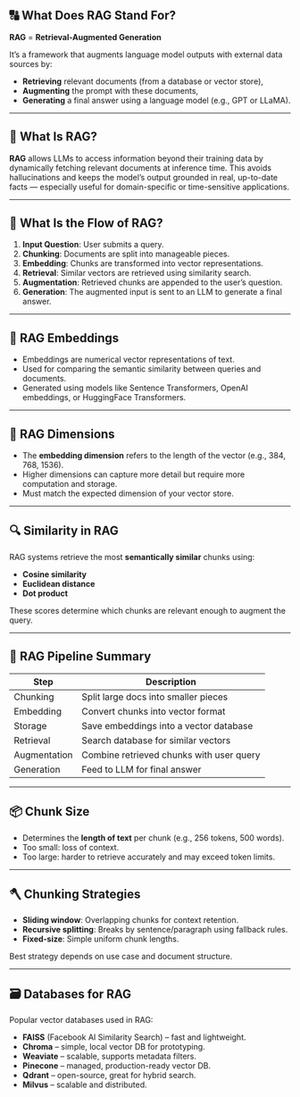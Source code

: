 ## 🔠 What Does RAG Stand For?

**RAG** = **Retrieval-Augmented Generation**

It’s a framework that augments language model outputs with external data sources by:
- **Retrieving** relevant documents (from a database or vector store),
- **Augmenting** the prompt with these documents,
- **Generating** a final answer using a language model (e.g., GPT or LLaMA).

---

## 🚀 What Is RAG?

**RAG** allows LLMs to access information beyond their training data by dynamically fetching relevant documents at inference time. This avoids hallucinations and keeps the model’s output grounded in real, up-to-date facts — especially useful for domain-specific or time-sensitive applications.

---

## 🔁 What Is the Flow of RAG?

1. **Input Question**: User submits a query.
2. **Chunking**: Documents are split into manageable pieces.
3. **Embedding**: Chunks are transformed into vector representations.
4. **Retrieval**: Similar vectors are retrieved using similarity search.
5. **Augmentation**: Retrieved chunks are appended to the user’s question.
6. **Generation**: The augmented input is sent to an LLM to generate a final answer.

---

## 🧠 RAG Embeddings

- Embeddings are numerical vector representations of text.
- Used for comparing the semantic similarity between queries and documents.
- Generated using models like Sentence Transformers, OpenAI embeddings, or HuggingFace Transformers.

---

## 📏 RAG Dimensions

- The **embedding dimension** refers to the length of the vector (e.g., 384, 768, 1536).
- Higher dimensions can capture more detail but require more computation and storage.
- Must match the expected dimension of your vector store.

---

## 🔍 Similarity in RAG

RAG systems retrieve the most **semantically similar** chunks using:
- **Cosine similarity**
- **Euclidean distance**
- **Dot product**

These scores determine which chunks are relevant enough to augment the query.

---

## 🧩 RAG Pipeline Summary

| Step         | Description                                    |
|--------------|------------------------------------------------|
| Chunking     | Split large docs into smaller pieces           |
| Embedding    | Convert chunks into vector format              |
| Storage      | Save embeddings into a vector database         |
| Retrieval    | Search database for similar vectors            |
| Augmentation | Combine retrieved chunks with user query       |
| Generation   | Feed to LLM for final answer                   |

---

## 📦 Chunk Size

- Determines the **length of text** per chunk (e.g., 256 tokens, 500 words).
- Too small: loss of context.  
- Too large: harder to retrieve accurately and may exceed token limits.

---

## 🪓 Chunking Strategies

- **Sliding window**: Overlapping chunks for context retention.
- **Recursive splitting**: Breaks by sentence/paragraph using fallback rules.
- **Fixed-size**: Simple uniform chunk lengths.

Best strategy depends on use case and document structure.

---

## 🗃️ Databases for RAG

Popular vector databases used in RAG:
- **FAISS** (Facebook AI Similarity Search) – fast and lightweight.
- **Chroma** – simple, local vector DB for prototyping.
- **Weaviate** – scalable, supports metadata filters.
- **Pinecone** – managed, production-ready vector DB.
- **Qdrant** – open-source, great for hybrid search.
- **Milvus** – scalable and distributed.
